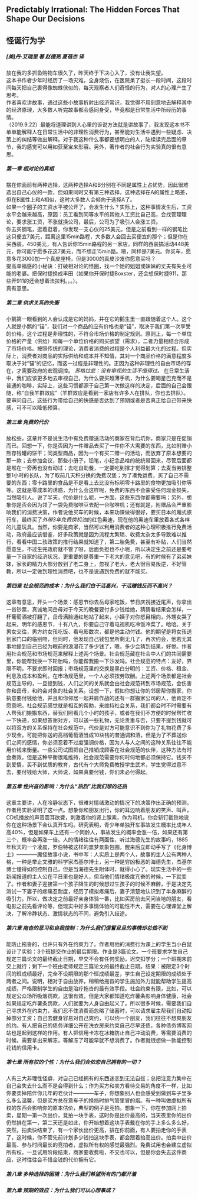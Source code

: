 ## Predictably Irrational: The Hidden Forces That Shape Our Decisions
## 怪诞行为学
##### [美]丹·艾瑞里 著  赵德亮 夏蓓杰 译
放在我的多抓鱼购物车很久了，昨天终于下决心入了，没有让我失望。    
这本书作者少年时经历了一场灾难，全身烧伤，在医院呆了挺长一段时间，这段时间每天把自己裹得像蜘蛛侠似的，每天观察者人们奇怪的行为，对人的心理产生了思考。    
作者喜欢讲故事，通过这些小故事折射出经济常识，我觉得不用刻意地去解释其中的经济原理，大多数人听完故事都会感同身受，毕竟都是日常生活中所经历的事情。    
（2019.9.22）最能将道理讲到人心里的诉说方法就是讲故事了，我发现这本书不单单能解释人在日常生活中的非理性消费行为，甚至能对生活中遇到一些疑虑、决策上的纠结等做出解释。对于我这种什么事都要想明白的人，陆续读完后面的章节，我的感觉可以用如获至宝来形容。另外，著作者的社会行为实验真的很有意思。    
##### 第一章 相对论的真相    
摆在你面前有两种选择，这两种选择A和B分别在不同是属性上占优势，因此很难选出自己心仪的一款，但如果同时又有第三种选择，这种选择在A的属性上略差，但在B属性上和A相似，这时大多数人会倾向于选择A了。    
如果一个圈子的工资水平被公开了，会发生什么？实际上，这种事情发生后，工资水平会越来越高，原因：员工看到同等水平的其他人工资比自己高，会找管理理论，要求涨工资，不涨就换公司，最后，公司为了吸引人会涨工资。    
你去买钢笔，逛着逛着，你发现一支心仪的25美元，但是之前看到一样的钢笔比这只便宜7美元，距离这里15min路程，大多数人会回去买便宜的那个；但是你在买西装，450美元，有人告诉你15min路程的另一家店，同样的西装搞活动448美元，你可能宁愿多花这7美元，而不想走15min路。嗯，同样是7美元。你买车，愿意多花3000加一个真皮座椅，但是3000的真皮沙发你愿意买吗？    
提高幸福感的小秘诀：打破相对论的怪圈，找一个她的姐姐或妹妹的丈夫有失业可能的老婆。把保时捷换成丰田（如果你开保时捷Boxster，还会想保时捷911，那些开911的还会想着法拉利。。。）。    
真有意思。
##### 第二章 供求关系的失衡    
小鹅第一眼看到的人会认成是它的妈妈，并在它的鹅生里一直跟随着这个人。这个人就是小鹅的“锚”，我们对一个商品的应有价格也是“锚”，取决于我们第一次享受的价格。这个过程是非理性的，不符合市场价格的制定规则。原则上，每一个单位价格的产量（供给）和每一个单位价格的购买欲望（需求），二者力量相结合形成了市场价格。按照传统的理论，消费者消费的过程是个人利益最大化的过程。但实际上，消费者对商品的实际供给和成本并不知情，其对一个商品价格的满意程度多取决于对“锚”的记忆，而这一过程是非理性的。正因为这种非理性的自由市场的存在，才需要政府的宏观调控。 *苏格拉底：没有审视的生活不值得过。* 在日常生活中，我们应该更多地去审视自己，为什么要买超薄手机，为什么要喝星巴克而不是普通的咖啡，实际上，这些习惯都源于自己第一次做这样的决定，后面的自己会跟随，称“自我羊群效应”（羊群效应是看到一家店有许多人在排队，你也去排队）。要审问自己，这些行为带给自己的快感是否达到了预期或者是否真正给自己带来快感，可不可以降低预算。    
##### 第三章 免费的代价    
放松些，这章并不是说生活中有免费赠送活动的商家在背后坑你，商家只是在促销而已。回想一下，你是否因为一件赠品去买了一件你不大需要的东西，比如附赠小熊存钱罐的饼干；同类型商品，因为一个有买二赠一的活动，而放弃了原本想要的那一款；去参加会议，那些小册子，铅笔，小纪念品啥的统统带回来，尽管后面都是堆在一旁再也没有动过；去吃自助餐，一定要吃到撑才觉得划算；去麦当劳排整整1小时的长队，为了取前几天积分换的免费汉堡；为了凑免运费，买了自己不需要的东西；零卡路里的食品是不是看上去比没有标明零卡路里的食物更加吸引你等等。这就是零成本的诱惑，为什么会这样呢，免费的东西不会蒙受任何现金损失，当然吸引人。说了半天，代价是什么呢，一方面，这些东西你都需要吗；另外，想象你是否会因为领了一袋免费咖啡豆去配一台咖啡机；还有就是，附赠品会严重影响我们的消费决策，作者说他买车的时候，本来功课做得很好，要买日本的厢式旅行车，最终买了*外带3年免费换机油*的红色奥迪，现在他的奥迪车里放着各式各样的儿童玩具。当然，你要是商家，当然可以利用消费者的这种心理积极推行免费活动，政府最应该借鉴，好多政策就是因为流程太繁琐、收费太杂太多导致难以推行，看看中国二孩政策的推行结果就知道了，第二胎免费，甚至有补贴，人们当然愿意生，不过生完政府就不管了呀，后面负担也不小呢，所以决定生之前还是要考量一下自家的经济状况，更重要的是尊重一下老大的意见吧，有的时候有了弟弟妹妹，家长的精力大部分放到了老二身上，忽视了老大，老大很容易叛逆，不好管教，所以一定做到理性消费吧，也不是说遇到免费的就不能买。    
##### 第四章 社会规范的成本：为什么我们白干活高兴，干活赚钱反而不高兴？    
这章有意思，开头一个场景：感恩节你去岳母家吃饭，节日庆祝接近尾声，你拿出一沓钞票，真诚地问岳母对于今天的晚餐要付多少钱给她，猜猜看结果会怎样，一杯葡萄酒被打翻了，岳母满脸通红地站了起来，小姨子对你怒目相向，外甥女哭了起来，明年的感恩节，十有八九，你要自己守着电视机吃冷饭冷菜了。哈哈。关于男女交往，男方约女孩吃饭、看电影数次，都是他主动付钱。他的期望是将女孩送到家门口的临别吻，但同时，他发现自己钱包里所剩无几了，再次约会，他若无其事地提到自己已经为眼前的浪漫花了多少钱了，嗯，多少会猜到结果，好惨。作者用社会规范和市场规范来解释上述两个场景。社会规范藏在社会中人们的共同需要里，你能帮我换一下轮胎吗，你能帮我搬一下沙发吗。社会规范的特点：友好，界限不明，不要求即时回报；市场规范里的交换是黑白分明的：工资、价格、租金、利息及成本和盈利。在市场规范里，一个人必须按劳取酬。上述两个场景都是社会规范主导的，一旦提到钱，人们之间的关系就会由社会规范转到市场规范，会伤害你和岳母，和约会对象的社会关系。设想一下，假如你想让你的邻居帮你搬家，你执意要付钱给他，并且和你邻居一起并肩作战的还有一群搬家公司的人，他肯定不愿意吧。社会规范感觉就是相互的帮助，来维持社会关系，我们都会时不时需要有人帮我们搬搬东西，替我们照看几个小时的孩子，或者在我们不方便的时候帮忙收一下快递，如果想答谢对方，可以送一些礼物，无论贵重与否，只要不提到钱就可以将双方的关系保持在社会规范中，代价是对方可能意识不到你为了礼物花费了多少现金，可能把你送的高档葡萄酒当成10块钱的普通调和酒，但是为了不葬送你们之间的感情，你必须忍着不过度强调价格，因为人与人之间的这种关系往往不能用价钱来衡量。一些公司试图把自己推销成顾客在社会规范的伙伴，这种方法有时会奏效，但是这种平衡很难维持，社会规范需要你何时何地都必须保持它。钱买不到爱情，买不到优质的教育，古代有个大师免费教授学生武术，学生觉得过意不去，要付钱给大师，大师说，如果真要付钱，你们未必付得起。    
##### 第五章 性兴奋的影响：为什么“热烈”比我们想的还热    
这章主要讲，人在冷静状态下，很难对情绪激动的情况下的决策作出正确的预测，作者用实验证明了这一点。想象你和朋友出行，你的耳边响着朋友的笑声、叫声，CD机播放的声音震耳欲聋，刺激着你的肾上腺素，作为司机，你会斩钉截铁地说你在这种场景下会认真开车吗。研究表明，青少年单独开车事故发生概率比成年人高40%，但是如果车上还有一个同龄人，事故发生的概率会涨一倍，如果还有第三个，概率会再涨一倍。人的情绪往往有两面性，听过海德先生的故事吗，1885年秋天的一个凌晨，罗伯特被这样的噩梦景象包围，醒来后立即动手写了《化身博士》————魔怪故事小说，书中写：人实质上是两个人，故事的主人公有两种人格，一种是举止文雅的科学家杰基尔博士，另一种是穷凶极恶的海德先生，杰基尔博士懂得如何控制自己，但是当海德先生附体时，就得小心了。现实生活中的一些新闻报道的主人公在平日里也是好人，但当他们情绪极度亢奋的时候，一下就变了。作者和妻子迎接第一个孩子降生的时候想过生孩子的时候不麻醉，于是决定先测试一下妻子的疼痛忍耐度，经历了模拟疼痛后，妻子清楚地认识到了半身麻醉的吸引力。所以，做决定之前最好亲身体验一番，比如买房前去问问当地的朋友，看电影之前先看评论等，但现实中好多事情体验的可能性不大，需要在心理课堂上解决，了解冷静状态、激情状态的不同，避免引入歧途。    
##### 第六章 拖沓的恶习和自我控制：为什么我们信誓旦旦的事情却总做不到    
能防止拖沓的，也许只有外在约束力了。作者用他的消费行为课上的学生当小白鼠设计了实验：3个班提交作业的最后期限。作业是3篇论文。一个班要求学生自己规定三篇论文的最终截止日期，早交不会有任何奖励，迟交扣学分；一个班期末前交上就行；剩下一个班由老师规定三篇论文的最终截止日期。结果：被限定3个时间的班成绩最好，完全不设期限的那个班成绩最差，学生自己设定期限的成绩处于两者之间。说明，相对于自由放养，稍稍给拖沓的学生施加外力就能帮助学生提高成绩，严格限制学生的自由是治疗拖沓的最有效手段。社会约束有限，比如，可以规定公众场所吸烟罚款，这很有效，但是大家都知道吃炸薯条影响身体健康，社会如果规定吃炸薯条罚款，人们就要为人身自由起义了。所以很多时候，需要我们自己寻求外在约束力，我们忍不住消费而忽略了储蓄时，可以请求雇主帮我们自动扣掉部分工资；自己去健身容易对自己爽约，可以约一个朋友，我们往往不想爽朋友的约。有人把自己的债务详细公开在洗衣房来约束自己尽早还债，各种债务博客网站也是起到这样的作用。有人把信用卡冻在冰箱防止自己冲动消费，等需要消费的时候，需要拿出来解冻，等解冻了可能早就不想消费了。作者就很想做一款能控制花钱的信用卡。    
##### 第七章 所有权的个性：为什么我们会依恋自己拥有的一切？    
人有三大非理性怪癖，对自己已经拥有的东西迷恋到无法自拔；总把注意力集中在自己会失去什么而不是会得到什么；作为买方和卖方看待交易的角度不一样，比如你要卖掉陪伴你几年的老伙计————车子，你想象别人也会感受到做到车子里多么多么温馨，但是买方总在意车子的换挡时排气管里冒的烟。有一种叫做虚拟所有权的东西会影响你的原本估价，典型的例子是竞拍。想象一下，你在参加网上拍卖，星期一第一次出价，竞拍一块手表，这时你是出价最高的，当天夜里你的出价仍然排在第一，第二天还是如此，你开始想着这块手表戴在你的手上多么多么好，突然，拍卖快结束了，有一个家伙出价更高，排在你前面，有人要拍走你的手表了，这时候，你不管先前计划多少钱拍这块手表，都会跟着抬高出价。拍卖中出价最高、参与时间最长的竞拍者，虚拟所有权的感觉最强烈。免费试用也会建立虚拟所有权，一旦试用阶段结束，商家要收费啦，不交也可以，但是你会失去这件商品，这时往往会不惜金钱的代价拥有它。    
##### 第八章 多种选择的困境：为什么我们希望所有的门都开着    
##### 第九章 预期的效应：为什么我们可以心想事成？    
